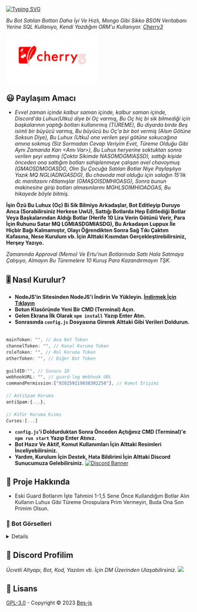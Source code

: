 [![Typing SVG](https://readme-typing-svg.herokuapp.com?font=Delicious+Handrawn&size=60&pause=1000&color=00F743&repeat=false&width=800&height=100&lines=Advanced+V14+Guardian+%23By+Be%C5%9F)](#)

*Bu Bot Satılan Bottan Daha İyi Ve Hızlı, Mongo Gibi Sikko BSON Veritabanı Yerine SQL Kullanıyo, Kendi Yazdığım ORM'u Kullanıyor. [Cherry3](https://www.npmjs.com/package/cherry3)*
<img width="250" alt="image" src="https://raw.githubusercontent.com/Bes-js/cherry3/main/assets/package-logo.png">

## 😃 Paylaşım Amacı
- *Evvel zaman içinde kalbur saman içinde, kalbur saman içinde, Discord'da Luhux(Utku) diye bi Oç varmış, Bu Oç hiç bi sik bilmediği için başkalarının yaptığı botları kullanırmış (TÜREME), Bu diyarda birde Beş isimli bir büyücü varmış, Bu büyücü bu Oç'a bir bot vermiş (Alsın Götüne Soksun Diye), Bu Luhux (Utku) ona verilen şeyi götüne sokucağına amına sokmuş (Siz Sormadan Cevap Veriyim Evet, Türeme Olduğu Gibi Aynı Zamanda Karı <Amı Var>), Bu Luhux heryerine soktuktan sonra verilen şeyi satmış (Çokta Sikimde NASOMDGMIAŞSD), sattığı kişide önceden ona sattığım botları sahiplenmeye çalışan avel chavoymuş (GMAOSDMGOASDG, Olm Şu Çocuğa Satılan Botlar Niye Paylaşılıyo Yazık MQ NGLIADNGASDG), Bu chavoda mal olduğu için salağın 15'lik dc manitasını r4tlamışlar (GMAŞOISDMHIOASG), Sonra bunun makinesine girip botları almasınlarmı MGHLSOIMHIOADGAS, Bu hikayede böyle bitmiş.*

**İşin Özü Bu Luhux (Oç) Bi Sik Bilmiyo Arkadaşlar, Bot Editleyip Duruyo Anca (Sorabilirsiniz Herkese UwU), Sattığı Botlarda Hep Editlediği Botlar Veya Başkalarından Aldığı Botlar (Herife 10 Lira Verin Götünü Verir, Para İçin Ruhunu Satar MQ LGMIASDGMIASDG), Bu Arkadaşın Luppux İle Hiçbir Bağı Kalmamıştır, Olayı Öğrendikten Sonra Sağ Tıkı Çaktım Kafasına, Nese Kurulum vb. İçin Alttaki Kısımdan Gerçekleştirebilirsiniz, Herşey Yazıyo.**

*Zamanında Approval (Memo) Ve Ertu'nun Botlarınıda Sattı Hala Satmaya Çalışıyo, Almayın Bu Türemelere 10 Kuruş Para Kazandırmayın TŞK.*

## 🎚️ Nasıl Kurulur?
- **NodeJS'in Sitesinden NodeJS'i İndirin Ve Yükleyin.  [İndirmek İçin Tıklayın](https://nodejs.org/en)**
- **Botun Klasöründe Yeni Bir CMD (Terminal) Açın.**
- **Gelen Ekrana İlk Olarak ` npm install ` Yazıp Enter Atın.**
- **Sonrasında ` config.js ` Dosyasına Girerek Alttaki Gibi Verileri Doldurun.**
```js

mainToken: "", // Ana Bot Token
channelToken: "", // Kanal Koruma Token
roleToken: "", // Rol Koruma Token
otherToken: "", // Diğer Bot Token

guildID:"", // Sunucu ID
webhookURL: "", // guard-log Webhook URL
commandPermission:["928259219038302258"], // Komut Erişimi

// AntiSpam Koruma
antiSpam:{...},

// Küfür Koruma Kısmı
Curses:[...]
```
- **` config.js `'i Doldurduktan Sonra Önceden Açtığınız CMD (Terminal)'e ` npm run start ` Yazıp Enter Atınız.**
- **Bot Hazır Ve Aktif, Komut Kullanımları İçin Alttaki Resimleri İnceliyebilirsiniz.**
- **Yardım, Kurulum İçin Destek, Hata Bildirimi İçin Alttaki Discord Sunucumuza Gelebilirsiniz.**
[![Discord Banner](https://api.weblutions.com/discord/invite/luppux/)](https://discord.gg/luppux)

## 🌟 Proje Hakkında
- Eski Guard Botlarım İşte Tahmini 1-1,5 Sene Önce Kullandığım Botlar Alın Kullanın Luhux Gibi Türeme Orospulara Prim Vermeyin, Buda Ona Son Primim Olsun.

### 🤖 Bot Görselleri
<details>
 <img width="450" alt="image" src="./assets/ss1.png">
 <img width="450" alt="image" src="./assets/ss2.png">
 <img width="450" alt="image" src="./assets/ss3.png">
 <img width="450" alt="image" src="./assets/ss4.png">
  <img width="450" alt="image" src="./assets/ss5.png">
 <img width="450" alt="image" src="./assets/ss6.png">
  <img width="450" alt="image" src="./assets/ss7.png">
 <img width="450" alt="image" src="./assets/ss8.png">
  <img width="450" alt="image" src="./assets/ss9.png">
 <img width="450" alt="image" src="./assets/ss10.png">
  <img width="450" alt="image" src="./assets/ss11.png">
 <img width="450" alt="image" src="./assets/ss12.png">
  <img width="450" alt="image" src="./assets/ss13.png">
 <img width="450" alt="image" src="./assets/ss14.png">
  <img width="450" alt="image" src="./assets/ss15.png">
 <img width="450" alt="image" src="./assets/ss16.png">
  <img width="450" alt="image" src="./assets/ss17.png">
 <img width="450" alt="image" src="./assets/ss18.png">
  <img width="450" alt="image" src="./assets/ss19.png">
 <img width="450" alt="image" src="./assets/ss20.png">
 <img width="450" alt="image" src="./assets/ss21.png">
 <img width="450" alt="image" src="./assets/ss22.png">
</details>

## 🔵 Discord Profilim
*Ücretli Altyapı, Bot, Kod, Yazılım vb. İçin DM Üzerinden Ulaşabilirsiniz.*
 <a href="https://discord.com/users/928259219038302258"><img  width="400px" src="https://lanyard.kyrie25.me/api/928259219038302258?decoration=true&useDisplayName=true&animationDuration=2s&waveColor=3256a8&imgStyle=square&imgBorderRadius=16px&bg=DD272700&idleMessage=Five+So+Beş+So+Me"></a>

## 📖 Lisans
[GPL-3.0](https://www.gnu.org/licenses/gpl-3.0.html) - Copyright © 2023 [Bes-js](https://github.com/Bes-js)
